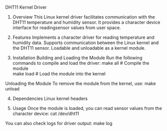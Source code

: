 DHT11 Kernel Driver

1. Overview
This Linux kernel driver facilitates communication with the DHT11 temperature and humidity sensor. It provides a character device interface for readingsensor values from user space.

2. Features
Implements a character driver for reading temperature and humidity data.
Supports communication between the Linux kernel and the DHT11 sensor.
Loadable and unloadable as a kernel module.

3. Installation
Building and Loading the Module
Run the following commands to compile and load the driver:
make all       # Compile the module  
make load      # Load the module into the kernel  

Unloading the Module
To remove the module from the kernel, use:
make unload  

4. Dependencies
Linux kernel headers

5. Usage
Once the module is loaded, you can read sensor values from the character device:
cat /dev/dht11  

You can also check logs for driver output:
make log
